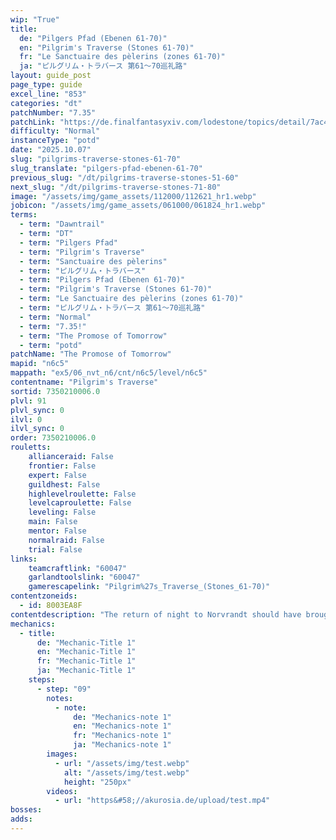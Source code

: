 ```yaml
---
wip: "True"
title:
  de: "Pilgers Pfad (Ebenen 61-70)"
  en: "Pilgrim's Traverse (Stones 61-70)"
  fr: "Le Sanctuaire des pèlerins (zones 61-70)"
  ja: "ピルグリム・トラバース 第61～70巡礼路"
layout: guide_post
page_type: guide
excel_line: "853"
categories: "dt"
patchNumber: "7.35"
patchLink: "https://de.finalfantasyxiv.com/lodestone/topics/detail/7ac423a7327836211fb9d13ced01367bdd8e6712"
difficulty: "Normal"
instanceType: "potd"
date: "2025.10.07"
slug: "pilgrims-traverse-stones-61-70"
slug_translate: "pilgers-pfad-ebenen-61-70"
previous_slug: "/dt/pilgrims-traverse-stones-51-60"
next_slug: "/dt/pilgrims-traverse-stones-71-80"
image: "/assets/img/game_assets/112000/112621_hr1.webp"
jobicon: "/assets/img/game_assets/061000/061824_hr1.webp"
terms:
  - term: "Dawntrail"
  - term: "DT"
  - term: "Pilgers Pfad"
  - term: "Pilgrim's Traverse"
  - term: "Sanctuaire des pèlerins"
  - term: "ピルグリム・トラバース"
  - term: "Pilgers Pfad (Ebenen 61-70)"
  - term: "Pilgrim's Traverse (Stones 61-70)"
  - term: "Le Sanctuaire des pèlerins (zones 61-70)"
  - term: "ピルグリム・トラバース 第61～70巡礼路"
  - term: "Normal"
  - term: "7.35!"
  - term: "The Promose of Tomorrow"
  - term: "potd"
patchName: "The Promose of Tomorrow"
mapid: "n6c5"
mappath: "ex5/06_nvt_n6/cnt/n6c5/level/n6c5"
contentname: "Pilgrim's Traverse"
sortid: 7350210006.0
plvl: 91
plvl_sync: 0
ilvl: 0
ilvl_sync: 0
order: 7350210006.0
rouletts:
    allianceraid: False
    frontier: False
    expert: False
    guildhest: False
    highlevelroulette: False
    levelcaproulette: False
    leveling: False
    main: False
    mentor: False
    normalraid: False
    trial: False
links:
    teamcraftlink: "60047"
    garlandtoolslink: "60047"
    gamerescapelink: "Pilgrim%27s_Traverse_(Stones_61-70)"
contentzoneids:
  - id: 8003EA8F
contentdescription: "The return of night to Norvrandt should have brought peaceful slumber to the Church of the First Light, but within its ruined chapels crawls an uneasy horde of sin eaters. With the aid of the faerie king, you must venture down the pilgrim road to attend an unlikely funeral and grant eternal rest to all who yet yearn for oblivion."
mechanics:
  - title:
      de: "Mechanic-Title 1"
      en: "Mechanic-Title 1"
      fr: "Mechanic-Title 1"
      ja: "Mechanic-Title 1"
    steps:
      - step: "09"
        notes:
          - note:
              de: "Mechanics-note 1"
              en: "Mechanics-note 1"
              fr: "Mechanics-note 1"
              ja: "Mechanics-note 1"
        images:
          - url: "/assets/img/test.webp"
            alt: "/assets/img/test.webp"
            height: "250px"
        videos:
          - url: "https&#58;//akurosia.de/upload/test.mp4"
bosses:
adds:
---
```

